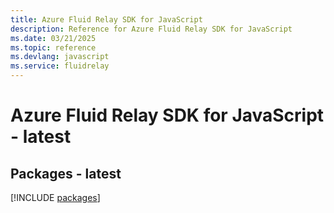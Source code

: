 ```yaml
---
title: Azure Fluid Relay SDK for JavaScript
description: Reference for Azure Fluid Relay SDK for JavaScript
ms.date: 03/21/2025
ms.topic: reference
ms.devlang: javascript
ms.service: fluidrelay
---
```

# Azure Fluid Relay SDK for JavaScript - latest
## Packages - latest
[!INCLUDE [packages](fluid-relay-index.md)]